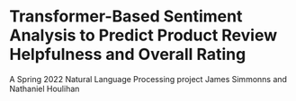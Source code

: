 # Transformer-Based Sentiment Analysis to Predict Product Review Helpfulness and Overall Rating
A Spring 2022 Natural Language Processing project
James Simmonns and Nathaniel Houlihan
